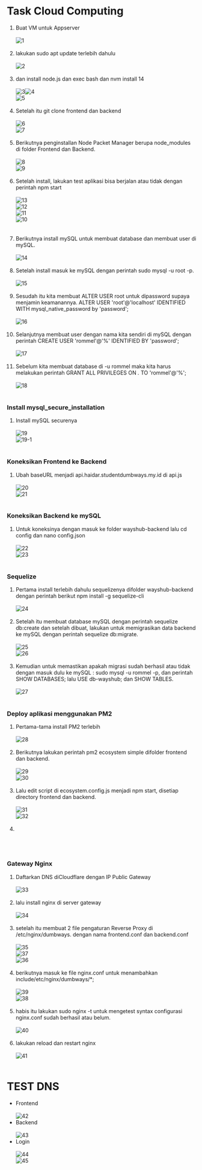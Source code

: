 # Task Cloud Computing

1. Buat VM untuk Appserver <br/><br/>![1](https://github.com/darblietz/ppt/assets/98991080/ac43818f-864f-4bbb-b4a1-5d184c469463)
<br/><br/>
2. lakukan sudo apt update terlebih dahulu <br/><br/>![2](https://github.com/darblietz/ppt/assets/98991080/cf4f5907-3e43-4516-9001-efeb0d3f961e)<br/><br/>
3. dan install node.js dan exec bash dan nvm install 14<br/><br/>![3](https://github.com/darblietz/ppt/assets/98991080/e31bab2c-e5d7-446e-9fd4-2497ff8b6372)![4](https://github.com/darblietz/ppt/assets/98991080/e079b840-b0e4-4909-9878-c90a90eb7fed)<br>![5](https://github.com/darblietz/ppt/assets/98991080/c06c1183-e2dc-43c2-9c5b-341a16f216da)<br/><br/>
4. Setelah itu git clone frontend dan backend <br/><br/>![6](https://github.com/darblietz/ppt/assets/98991080/425c3288-1fb3-4c63-9ead-c8e0e0da0b6f)<br>![7](https://github.com/darblietz/ppt/assets/98991080/45bff896-4be7-451c-8fa5-eddd7d79e703)<br/><br/>
5.  Berikutnya penginstallan Node Packet Manager berupa node_modules di folder Frontend dan Backend.<br/><br/>![8](https://github.com/darblietz/ppt/assets/98991080/0359d360-5ffd-462e-98e8-ac8c12f80046)
<br>![9](https://github.com/darblietz/ppt/assets/98991080/9d462b9e-f9a5-41b1-89ef-abcbd864d7ff)<br/><br/>
6. Setelah install, lakukan test aplikasi bisa berjalan atau tidak dengan perintah npm start <br/><br/>![13](https://github.com/darblietz/ppt/assets/98991080/394e4330-b883-461f-a29c-442f3677666c)<br>![12](https://github.com/darblietz/ppt/assets/98991080/ae9fdcea-6a7e-41c4-890f-6f16e2eb5208)<br>![11](https://github.com/darblietz/ppt/assets/98991080/c2399ed5-1b16-4e7f-bcd3-cbe8ed010ab2)<br>![10](https://github.com/darblietz/ppt/assets/98991080/fd2a32f2-ebe8-4d5b-93a0-5a640f279ba3)<br><br/><br/>
7. Berikutnya install mySQL untuk membuat database dan membuat user di mySQL.<br/><br/>![14](https://github.com/darblietz/ppt/assets/98991080/1a3092a5-3704-4848-b94b-df7821034130)<br/><br/>
8. Setelah install masuk ke mySQL dengan perintah sudo mysql -u root -p.<br/><br/>![15](https://github.com/darblietz/ppt/assets/98991080/499497f6-3d18-4eb8-b009-1c871e8f455e)<br/><br/>
9. Sesudah itu kita membuat ALTER USER root untuk dipassword supaya menjamin keamanannya. ALTER USER 'root'@'localhost' IDENTIFIED WITH mysql_native_password  by 'password';<br/><br/>![16](https://github.com/darblietz/ppt/assets/98991080/c846960a-b39d-432f-bfdd-d586b2301b68)<br/><br/> 
10. Selanjutnya membuat user dengan nama kita sendiri di mySQL dengan perintah CREATE USER 'rommel'@'%' IDENTIFIED BY 'password';<br/><br/>![17](https://github.com/darblietz/ppt/assets/98991080/fd16311a-426f-4031-bc05-d9d3966a816a)<br/><br/>
11. Sebelum kita membuat database di -u rommel maka kita harus melakukan perintah  GRANT ALL PRIVILEGES ON *.* TO 'rommel'@'%';<br/><br/>![18](https://github.com/darblietz/ppt/assets/98991080/ae7060b7-e2ee-42d4-830f-4fc319f7972a)<br/><br/>

### Install mysql_secure_installation
1. Install mySQL securenya <br/><br/>![19](https://github.com/darblietz/ppt/assets/98991080/219d6255-cc2f-4b42-a0f2-95b0c9e27bf8)<br>![19-1](https://github.com/darblietz/ppt/assets/98991080/9b9c09f6-09ca-4c7b-ac64-6ef71fb9e1b0)<br/><br/>

### Koneksikan Frontend ke Backend
1. Ubah baseURL menjadi api.haidar.studentdumbways.my.id di api.js<br/><br/>![20](https://github.com/darblietz/ppt/assets/98991080/a954ec65-3310-4e39-899f-40d9d422dd76)<br>![21](https://github.com/darblietz/ppt/assets/98991080/7cef9e9c-cf98-4516-a854-d2d0b2d94162)<br/><br/>

### Koneksikan Backend ke mySQL
1. Untuk koneksinya dengan masuk ke folder wayshub-backend lalu cd config dan nano config.json<br/><br/>![22](https://github.com/darblietz/ppt/assets/98991080/460f208b-d699-4928-bd47-cb734c9fd50b)<br>![23](https://github.com/darblietz/ppt/assets/98991080/c6dbc236-1a74-4c17-a57e-4da8e149c2eb)<br/><br/>

### Sequelize
1.  Pertama install terlebih dahulu sequelizenya difolder wayshub-backend dengan perintah berikut npm install -g sequelize-cli <br/><br/>![24](https://github.com/darblietz/ppt/assets/98991080/7be83665-dd3a-4128-974b-c19908d0844d)<br/><br/>
2. Setelah itu membuat database mySQL dengan perintah sequelize db:create dan setelah dibuat, lakukan untuk memigrasikan data backend ke mySQL dengan perintah sequelize db:migrate. <br/><br/>![25](https://github.com/darblietz/ppt/assets/98991080/d4148899-1f97-43c9-aa3f-259e84a9b270)<br>![26](https://github.com/darblietz/ppt/assets/98991080/d64db539-dade-45b9-98a7-db884260db3e)
<br/><br/>
3. Kemudian untuk memastikan apakah migrasi sudah berhasil atau tidak dengan masuk dulu ke mySQL : sudo mysql -u rommel -p, dan perintah SHOW DATABASES; lalu USE db-wayshub; dan SHOW TABLES.<br/><br/>![27](https://github.com/darblietz/ppt/assets/98991080/e501feb1-c905-4583-b20a-5808fe90a07a)<br/><br/>

### Deploy aplikasi menggunakan PM2 
1. Pertama-tama install PM2 terlebih<br/><br/>![28](https://github.com/darblietz/ppt/assets/98991080/8e842f7a-4833-45e5-ad1a-4a4021fb8109)<br/><br/>
2. Berikutnya lakukan perintah pm2 ecosystem simple difolder frontend dan backend.<br/><br/>![29](https://github.com/darblietz/ppt/assets/98991080/eda5b067-ecae-47df-903c-3bf003b7e6f9)<br>![30](https://github.com/darblietz/ppt/assets/98991080/8154d4f3-1f5f-4b24-b41a-f7dc9ef65a84)<br/><br/>
3. Lalu edit script di ecosystem.config.js menjadi npm start, disetiap directory frontend dan backend.<br/><br/>![31](https://github.com/darblietz/ppt/assets/98991080/54ed610d-7fb4-4806-83f7-d750e35a6ac1)<br>![32](https://github.com/darblietz/ppt/assets/98991080/a19b221a-f4cd-4772-ab2d-5f2eeec905ca)<br/><br/>
4. <br/><br/><br/><br/>

### Gateway Nginx
1. Daftarkan DNS diCloudflare dengan IP Public Gateway<br/><br/>![33](https://github.com/darblietz/ppt/assets/98991080/25aa8bd1-f68c-4f21-af34-1a74b939562d)<br/><br/>
2. lalu install nginx di server gateway<br/><br/>![34](https://github.com/darblietz/ppt/assets/98991080/232deb69-ff6e-4876-b7e6-7ad10d8e78a3)<br/><br/>
3. setelah itu membuat 2 file pengaturan Reverse Proxy di /etc/nginx/dumbways. dengan nama frontend.conf dan backend.conf<br/><br/>![35](https://github.com/darblietz/ppt/assets/98991080/697d21ff-c777-4510-9132-8ca9dad6d3d3)<br>![37](https://github.com/darblietz/ppt/assets/98991080/3be5029d-1a52-452a-9d9f-15bac888c25e)<br>![36](https://github.com/darblietz/ppt/assets/98991080/96e9c78e-5e6a-48d4-922d-de1b56d8c89c)<br/><br/>
4. berikutnya masuk ke file nginx.conf untuk menambahkan include/etc/nginx/dumbways/*; <br/><br/>![39](https://github.com/darblietz/ppt/assets/98991080/5adbc8ee-2a8b-4caf-860e-af23f78cb7b9)<br>![38](https://github.com/darblietz/ppt/assets/98991080/1c84ac01-cfe2-468e-91ae-04a8c1adb657)<br/><br/>
5. habis itu lakukan sudo nginx -t untuk mengetest syntax configurasi nginx.conf sudah berhasil atau belum. <br/><br/>![40](https://github.com/darblietz/ppt/assets/98991080/1fbfc317-9213-431e-b540-bd9c5637f800)<br/><br/>
6. lakukan reload dan restart nginx <br/><br/>![41](https://github.com/darblietz/ppt/assets/98991080/ff571ddf-22c1-4d9a-af22-67eae9f1a606)<br/><br/>

# TEST DNS 

- Frontend<br><br>![42](https://github.com/darblietz/ppt/assets/98991080/d48fe591-4cc3-4e6a-8836-5d3e24cb6f92)<br>
- Backend<br><br>![43](https://github.com/darblietz/ppt/assets/98991080/fbfe6863-5b6e-4139-891b-a22ff820ce37)
- Login <br><br>
![44](https://github.com/darblietz/ppt/assets/98991080/55e57b01-0f44-4b2f-bd74-937deedad34b)<br>
![45](https://github.com/darblietz/ppt/assets/98991080/6f03d9df-8744-44b8-9872-a70f4ee99add)





